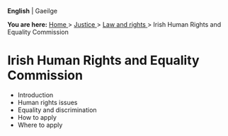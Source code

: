 **English** |  Gaeilge 

**You are here:** [ Home ](/en/) > [ Justice ](/en/justice/) > [ Law and
rights ](/en/justice/law-and-rights/) > Irish Human Rights and Equality
Commission

#  Irish Human Rights and Equality Commission

  * Introduction 
  * Human rights issues 
  * Equality and discrimination 
  * How to apply 
  * Where to apply 
